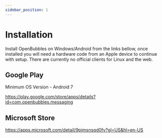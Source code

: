 ```yaml
---
sidebar_position: 1
---
```





# Installation

Install OpenBubbles on Windows/Android from the links bellow, once installed you will need a hardware code from an Apple device to continue with setup. There are currently no official clients for Linux and the web.

## Google Play 
Minimum OS Version - Android 7

https://play.google.com/store/apps/details?id=com.openbubbles.messaging

## Microsoft Store
https://apps.microsoft.com/detail/9pjmsnsqd0fv?gl=US&hl=en-US



